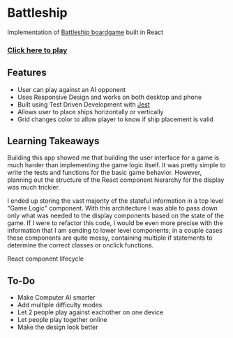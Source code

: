 # Battleship

Implementation of [Battleship boardgame](https://en.wikipedia.org/wiki/Battleship_(game)) built in React

### [Click here to play](https://bboylen.github.io/battleship/)

## Features

- User can play against an AI opponent
- Uses Responsive Design and works on both desktop and phone
- Built using Test Driven Development with [Jest](https://jestjs.io/)
- Allows user to place ships horizontally or vertically
- Grid changes color to allow player to know if ship placement is valid

## Learning Takeaways

Building this app showed me that building the user interface for a game is much harder than implementing the game logic itself. It was pretty simple to write the tests and functions for the basic game behavior. However, planning out the structure of the React component hierarchy for the display was much trickier. 

I ended up storing the vast majority of the stateful information in a top level "Game Logic" component. With this architecture I was able to pass down only what was needed to the display components based on the state of the game. If I were to refactor this code, I would be even more precise with the information that I am sending to lower level components; in a couple cases these components are quite messy, containing multiple if statements to determine the correct classes or onclick functions.

React component lifecycle


## To-Do

- Make Computer AI smarter
- Add multiple difficulty modes
- Let 2 people play against eachother on one device
- Let people play together online
- Make the design look better
